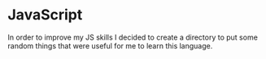 # JavaScript
In order to  improve my JS skills I decided to create a directory to put some random things that were useful for me to learn this language. 
